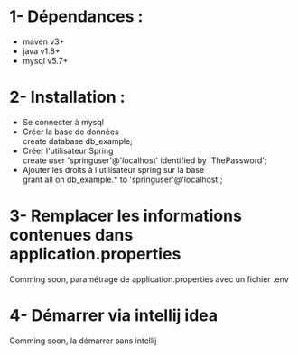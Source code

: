 1- Dépendances :
==

* maven v3+
* java v1.8+
* mysql v5.7+

2- Installation :
==

* Se connecter à mysql
* Créer la base de données  
    create database db_example;
* Créer l'utilisateur Spring  
    create user 'springuser'@'localhost' identified by 'ThePassword';
* Ajouter les droits à l'utilisateur spring sur la base  
    grant all on db_example.* to 'springuser'@'localhost';
 
3- Remplacer les informations contenues dans application.properties
== 

Comming soon, paramétrage de application.properties avec un fichier .env

4- Démarrer via intellij idea
==

Comming soon, la démarrer sans intellij